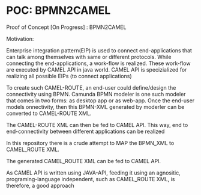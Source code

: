 # POC: BPMN2CAMEL
Proof of Concept [On Progress] : BPMN2CAMEL

Motivation:

Enterprise integration pattern(EIP) is used to connect end-applications that can talk among themselves with same or different protocols.
While connecting the end-applications, a work-flow is realized. These work-flow are executed by CAMEL API in java world. CAMEL API is specizialized for realizing all possible EIPs (to connect applications)

To create such CAMEL-ROUTE, an end-user could define/design the connectivity using BPMN. Camunda BPMN modeler is one such modeler that comes in two forms: as desktop app or as web-app.
Once the end-user models onnectivity, then this BPMN-XML generated by moderler can be converted to CAMEL-ROUTE XML. 

The CAMEL-ROUTE XML can then be fed to CAMEL API. This way, end to end-connectivity between different applications can be realized

In this repository there is a crude attempt to MAP the BPMN_XML to CAMEL_ROUTE XML.

The generated CAMEL_ROUTE XML can be fed to CAMEL API. 

As CAMEL API is written using JAVA-API, feeding it using an agnositic, programing-language independent, such as CAMEL_ROUTE XML, is therefore, a good approach
 
